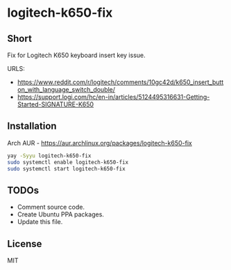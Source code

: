 # logitech-k650-fix

## Short
Fix for Logitech K650 keyboard insert key issue.

URLS:
- https://www.reddit.com/r/logitech/comments/10gc42d/k650_insert_button_with_language_switch_double/
- https://support.logi.com/hc/en-in/articles/5124495316631-Getting-Started-SIGNATURE-K650

## Installation
Arch
AUR - https://aur.archlinux.org/packages/logitech-k650-fix
```sh
yay -Syyu logitech-k650-fix
sudo systemctl enable logitech-k650-fix
sudo systemctl start logitech-k650-fix
```

## TODOs

- Comment source code.
- Create Ubuntu PPA packages.
- Update this file.

## License

MIT

